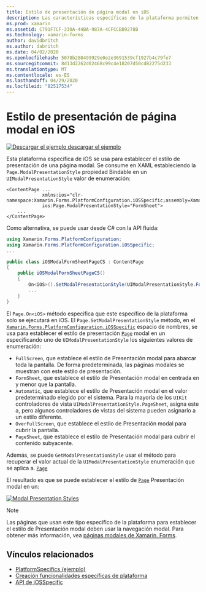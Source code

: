 ```yaml
---
title: Estilo de presentación de página modal en iOS
description: Las características específicas de la plataforma permiten consumir funcionalidad que solo está disponible en una plataforma específica, sin necesidad de implementar representadores o efectos personalizados. En este artículo se explica cómo usar el modo de presentación específico de la plataforma iOS para establecer el estilo de presentación de una página modal.
ms.prod: xamarin
ms.assetid: C791F7CF-330A-44BA-987A-4CFCCBB9278B
ms.technology: xamarin-forms
author: davidbritch
ms.author: dabritch
ms.date: 04/02/2020
ms.openlocfilehash: 5078b280499929e0e2e3691539cf1927b4c79fe7
ms.sourcegitcommit: 8d13d2262d02468c99c4e18207d50cd82275d233
ms.translationtype: MT
ms.contentlocale: es-ES
ms.lasthandoff: 04/29/2020
ms.locfileid: "82517534"
---
```

# <a name="modal-page-presentation-style-on-ios"></a>Estilo de presentación de página modal en iOS

[![Descargar el](~/media/shared/download.png) ejemplo descargar el ejemplo](https://docs.microsoft.com/samples/xamarin/xamarin-forms-samples/userinterface-platformspecifics)

Esta plataforma específica de iOS se usa para establecer el estilo de presentación de una página modal. Se consume en XAML estableciendo la `Page.ModalPresentationStyle` propiedad Bindable en un `UIModalPresentationStyle` valor de enumeración:

```xaml
<ContentPage ...
             xmlns:ios="clr-namespace:Xamarin.Forms.PlatformConfiguration.iOSSpecific;assembly=Xamarin.Forms.Core"
             ios:Page.ModalPresentationStyle="FormSheet">
    ...
</ContentPage>
```

Como alternativa, se puede usar desde C# con la API fluida:

```csharp
using Xamarin.Forms.PlatformConfiguration;
using Xamarin.Forms.PlatformConfiguration.iOSSpecific;
...

public class iOSModalFormSheetPageCS : ContentPage
{
    public iOSModalFormSheetPageCS()
    {
        On<iOS>().SetModalPresentationStyle(UIModalPresentationStyle.FormSheet);
        ...
    }
}
```

El `Page.On<iOS>` método especifica que este específico de la plataforma solo se ejecutará en iOS. El `Page.SetModalPresentationStyle` método, en el [`Xamarin.Forms.PlatformConfiguration.iOSSpecific`](xref:Xamarin.Forms.PlatformConfiguration.iOSSpecific) espacio de nombres, se usa para establecer el estilo de presentación [`Page`](xref:Xamarin.Forms.Page) modal en un especificando uno de `UIModalPresentationStyle` los siguientes valores de enumeración:

- `FullScreen`, que establece el estilo de Presentación modal para abarcar toda la pantalla. De forma predeterminada, las páginas modales se muestran con este estilo de presentación.
- `FormSheet`, que establece el estilo de Presentación modal en centrada en y menor que la pantalla.
- `Automatic`, que establece el estilo de Presentación modal en el valor predeterminado elegido por el sistema. Para la mayoría de los `UIKit` controladores de vista `UIModalPresentationStyle.PageSheet`, asigna este a, pero algunos controladores de vistas del sistema pueden asignarlo a un estilo diferente.
- `OverFullScreen`, que establece el estilo de Presentación modal para cubrir la pantalla.
- `PageSheet`, que establece el estilo de Presentación modal para cubrir el contenido subyacente.

Además, se puede `GetModalPresentationStyle` usar el método para recuperar el valor actual de la `UIModalPresentationStyle` enumeración que se aplica a. [`Page`](xref:Xamarin.Forms.Page)

El resultado es que se puede establecer el estilo de [`Page`](xref:Xamarin.Forms.Page) Presentación modal en un:

[![](page-presentation-style-images/modal-presentation-style-small.png "Modal Presentation Styles")](page-presentation-style-images/modal-presentation-style-large.png#lightbox "Modal Presentation Styles")

> [!NOTE]
> Las páginas que usan este tipo específico de la plataforma para establecer el estilo de Presentación modal deben usar la navegación modal. Para obtener más información, vea [páginas modales de Xamarin. Forms](~/xamarin-forms/app-fundamentals/navigation/modal.md).

## <a name="related-links"></a>Vínculos relacionados

- [PlatformSpecifics (ejemplo)](https://docs.microsoft.com/samples/xamarin/xamarin-forms-samples/userinterface-platformspecifics)
- [Creación funcionalidades específicas de plataforma](~/xamarin-forms/platform/platform-specifics/index.md#creating-platform-specifics)
- [API de iOSSpecific](xref:Xamarin.Forms.PlatformConfiguration.iOSSpecific)
